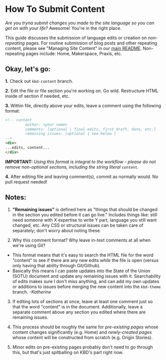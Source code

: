 # How To Submit Content

*Are you tryna submit changes you made to the site language so you can get on with your life?* Awesome! You're in the right place.

This guide discusses the submission of language edits or creation on *non-repeating* pages. For routine submission of blog posts and other repeating content, please see "Managing Site Content" in our [main README](https://github.com/scholarslab/scholarslab.org/blob/master/README.md). Non-repeating pages include: Home, Makerspace, Praxis, etc.

## Okay, let's go:

**1.** Check out `kbd-content` branch.

**2.** Edit the file or file section you're working on. Go wild. Restructure HTML inside of section if needed, etc.

**3.** Within file, directly above your edits, leave a comment using the following format:
```html
<!-- content
		 author: <your name>
		 comments: [optional | final edits, first draft, date, etc.]
		 remaining issues: [optional | see below ]
-->
<div>
...edits, content...
</div>
```
**IMPORTANT:** *Using this format is integral to the workflow - please do not remove non-optional sections, including the string literal* `content`.

**4.** After editing file and leaving comment(s), commit as normally would. No pull request needed!

## Notes: 

1. **"Remaining issues"** is defined here as "things that should be changed in the section you edited before it can go live." Includes things like: still need someone with X expertise to write Y part, language you still want changed, etc. Any CSS or structural issues can be taken care of separately; don't worry about noting these.

2. Why this comment format? Why leave in-text comments at all when we're using Git?

* This format means that it's easy to search the HTML file for the word "content" to see if there are any new edits *while* the file is open (versus only having that ability through Git/Github). 
* Basically this means I can paste updates into the State of the Union (SOTU) document and update any remaining issues with it. Searchability of edits makes sure I don't miss anything, and can add my own updates or additions to issues before merging the new content into the `kbd-theme` branch. *-Katherine*

3. If editing lots of sections at once, leave at least one comment just so that the word "content" is in the document. Additionally, leave a separate comment above any section you edited where there are remaining issues.

4. This process should be roughly the same for *pre-existing pages* whose content changes significantly (e.g. Home) and *newly-created pages* whose content will be constructed from scratch (e.g. Origin Stories).

5. Minor edits on pre-existing pages probably don't need to go through this, but that's just spitballing on KBD's part right now.
